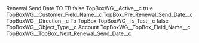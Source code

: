 <?xml version="1.0" encoding="UTF-8"?>
<CustomMetadata xmlns="http://soap.sforce.com/2006/04/metadata" xmlns:xsi="http://www.w3.org/2001/XMLSchema-instance" xmlns:xsd="http://www.w3.org/2001/XMLSchema">
    <label>Renewal Send Date TO TB</label>
    <protected>false</protected>
    <values>
        <field>TopBoxWG__Active__c</field>
        <value xsi:type="xsd:boolean">true</value>
    </values>
    <values>
        <field>TopBoxWG__Customer_Field_Name__c</field>
        <value xsi:type="xsd:string">TopBox_Pre_Renewal_Send_Date__c</value>
    </values>
    <values>
        <field>TopBoxWG__Direction__c</field>
        <value xsi:type="xsd:string">To TopBox</value>
    </values>
    <values>
        <field>TopBoxWG__Is_Test__c</field>
        <value xsi:type="xsd:boolean">false</value>
    </values>
    <values>
        <field>TopBoxWG__Object_Type__c</field>
        <value xsi:type="xsd:string">Account</value>
    </values>
    <values>
        <field>TopBoxWG__TopBox_Field_Name__c</field>
        <value xsi:type="xsd:string">TopBoxWG__TopBox_Next_Renewal_Send_Date__c</value>
    </values>
</CustomMetadata>
